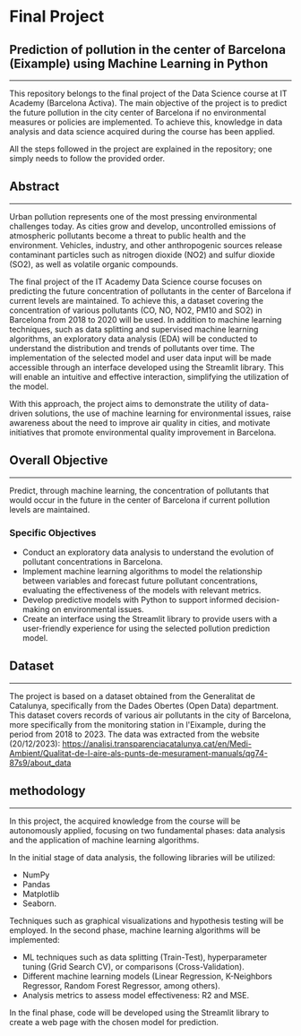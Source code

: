 # Final Project
## Prediction of pollution in the center of Barcelona (Eixample) using Machine Learning in Python
***
This repository belongs to the final project of the Data Science course at IT Academy (Barcelona Activa). The main objective of the project is to predict the future pollution in the city center of Barcelona if no environmental measures or policies are implemented. To achieve this, knowledge in data analysis and data science acquired during the course has been applied.

All the steps followed in the project are explained in the repository; one simply needs to follow the provided order.

## Abstract
***
Urban pollution represents one of the most pressing environmental challenges today. As cities grow and develop, uncontrolled emissions of atmospheric pollutants become a threat to public health and the environment. Vehicles, industry, and other anthropogenic sources release contaminant particles such as nitrogen dioxide (NO2) and sulfur dioxide (SO2), as well as volatile organic compounds.

The final project of the IT Academy Data Science course focuses on predicting the future concentration of pollutants in the center of Barcelona if current levels are maintained. To achieve this, a dataset covering the concentration of various pollutants (CO, NO, NO2, PM10 and SO2) in Barcelona from 2018 to 2020 will be used. In addition to machine learning techniques, such as data splitting and supervised machine learning algorithms, an exploratory data analysis (EDA) will be conducted to understand the distribution and trends of pollutants over time. The implementation of the selected model and user data input will be made accessible through an interface developed using the Streamlit library. This will enable an intuitive and effective interaction, simplifying the utilization of the model.

With this approach, the project aims to demonstrate the utility of data-driven solutions, the use of machine learning for environmental issues, raise awareness about the need to improve air quality in cities, and motivate initiatives that promote environmental quality improvement in Barcelona.

## Overall Objective
***
Predict, through machine learning, the concentration of pollutants that would occur in the future in the center of Barcelona if current pollution levels are maintained.
### Specific Objectives
- Conduct an exploratory data analysis to understand the evolution of pollutant concentrations in Barcelona.
- Implement machine learning algorithms to model the relationship between variables and forecast future pollutant concentrations, evaluating the effectiveness of the models with relevant metrics.
- Develop predictive models with Python to support informed decision-making on environmental issues.
- Create an interface using the Streamlit library to provide users with a user-friendly experience for using the selected pollution prediction model.

## Dataset
***
The project is based on a dataset obtained from the Generalitat de Catalunya, specifically from the Dades Obertes (Open Data) department. This dataset covers records of various air pollutants in the city of Barcelona, more specifically from the monitoring station in l'Eixample, during the period from 2018 to 2023. The data was extracted from the website (20/12/2023): https://analisi.transparenciacatalunya.cat/en/Medi-Ambient/Qualitat-de-l-aire-als-punts-de-mesurament-manuals/qg74-87s9/about_data

## methodology
***
In this project, the acquired knowledge from the course will be autonomously applied, focusing on two fundamental phases: data analysis and the application of machine learning algorithms.

In the initial stage of data analysis, the following libraries will be utilized: 

- NumPy
- Pandas
- Matplotlib
- Seaborn.

Techniques such as graphical visualizations and hypothesis testing will be employed. In the second phase, machine learning algorithms will be implemented:

- ML techniques such as data splitting (Train-Test), hyperparameter tuning (Grid Search CV), or comparisons (Cross-Validation).
- Different machine learning models (Linear Regression, K-Neighbors Regressor, Random Forest Regressor, among others).
- Analysis metrics to assess model effectiveness: R2 and MSE.
  
In the final phase, code will be developed using the Streamlit library to create a web page with the chosen model for prediction.
